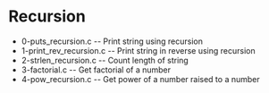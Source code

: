 # Recursion
- 0-puts_recursion.c -- Print string using recursion
- 1-print_rev_recursion.c -- Print string in reverse using recursion
- 2-strlen_recursion.c -- Count length of string
- 3-factorial.c -- Get factorial of a number
- 4-pow_recursion.c -- Get power of a number raised to a number
